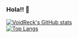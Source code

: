 ### Hola!! 👋

[![VoidReck's GitHub stats](https://readme-stats-gold-nu.vercel.app/api?username=VoidReck&show_icons=true&count_private=true&theme=tokyonight)](https://github.com/VoidReck)
<br>
[![Top Langs](https://github-readme-stats.vercel.app/api/top-langs/?username=VoidReck&layout=compact&count_private=true&langs_count=10&theme=tokyonight)](https://github.com/VoidReck)
<!--
**VoidReck/VoidReck** is a ✨ _special_ ✨ repository because its `README.md` (this file) appears on your GitHub profile.

